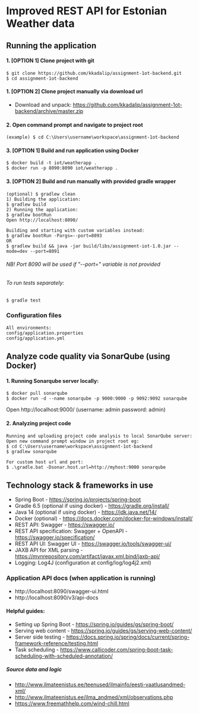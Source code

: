 # Improved REST API for Estonian Weather data

## Running the application
#### 1. [OPTION 1] Clone project with git
    $ git clone https://github.com/kkadalip/assignment-1ot-backend.git
    $ cd assignment-1ot-backend
#### 1. [OPTION 2] Clone project manually via download url
   * Download and unpack:
   https://github.com/kkadalip/assignment-1ot-backend/archive/master.zip  
#### 2. Open command prompt and navigate to project root
    (example) $ cd C:\Users\username\workspace\assignment-1ot-backend
#### 3. [OPTION 1] Build and run application using Docker
    $ docker build -t iot/weatherapp .
    $ docker run -p 8090:8090 iot/weatherapp .
#### 3. [OPTION 2] Build and run manually with provided gradle wrapper
    (optional) $ gradlew clean
    1) Building the application:
    $ gradlew build
    2) Running the application:
    $ gradlew bootRun
    Open http://localhost:8090/
    
    Building and starting with custom variables instead:
    $ gradlew bootRun -Pargs=--port=8093
    OR
    $ gradlew build && java -jar build/libs/assignment-iot-1.0.jar --mode=dev --port=8091
######	NB! Port 8090 will be used if "--port=" variable is not provided
###### To run tests separately:
	$ gradle test
### Configuration files    
    All environments:
    config/application.properties
    config/application.yml
## Analyze code quality via SonarQube (using Docker)
#### 1. Running Sonarqube server locally:
    $ docker pull sonarqube
    $ docker run -d --name sonarqube -p 9000:9000 -p 9092:9092 sonarqube
Open http://localhost:9000/ (username: admin password: admin)
#### 2. Analyzing project code
    Running and uploading project code analysis to local SonarQube server: 
    Open new command prompt window in project root eg:
    $ cd C:\Users\username\workspace\assignment-1ot-backend
    $ gradlew sonarqube
    
    For custom host url and port: 
    $ .\gradle.bat -Dsonar.host.url=http://myhost:9000 sonarqube
## Technology stack & frameworks in use
* Spring Boot - https://spring.io/projects/spring-boot
* Gradle 6.5 (optional if using docker) - https://gradle.org/install/
* Java 14 (optional if using docker) - https://jdk.java.net/14/
* Docker (optional) - https://docs.docker.com/docker-for-windows/install/
* REST API: Swagger - https://swagger.io/
* REST API specification: Swagger + OpenAPI - https://swagger.io/specification/
* REST API UI: Swagger UI - https://swagger.io/tools/swagger-ui/
* JAXB API for XML parsing - https://mvnrepository.com/artifact/javax.xml.bind/jaxb-api/
* Logging: Log4J (configuration at config/log/log4j2.xml)
### Application API docs (when application is running)
* http://localhost:8090/swagger-ui.html
* http://localhost:8090/v3/api-docs
#### Helpful guides:
* Setting up Spring Boot - https://spring.io/guides/gs/spring-boot/
* Serving web content - https://spring.io/guides/gs/serving-web-content/
* Server side testing - https://docs.spring.io/spring/docs/current/spring-framework-reference/testing.html
* Task scheduling - https://www.callicoder.com/spring-boot-task-scheduling-with-scheduled-annotation/
##### Source data and logic
* http://www.ilmateenistus.ee/teenused/ilmainfo/eesti-vaatlusandmed-xml/
* http://www.ilmateenistus.ee/ilma_andmed/xml/observations.php
* https://www.freemathhelp.com/wind-chill.html